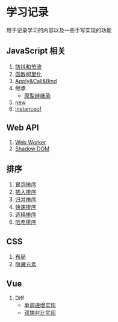 # 学习记录

用于记录学习的内容以及一些手写实现的功能

## JavaScript 相关

1. [防抖和节流](https://github.com/HuangJunjia/Handwrite-Code/blob/master/Debounce%20%26%20Throttle/index.html)
2. [函数柯里化](https://github.com/HuangJunjia/Handwrite-Code/blob/master/Curry/index.html)
3. [Apply&Call&Bind](https://github.com/HuangJunjia/Handwrite-Code/blob/master/Apply%20%26%20Call%20%26%20Bind/index.html)
4. 继承
    - [原型链继承](https://github.com/HuangJunjia/Handwrite-Code/blob/master/Inheritance/prototype.html)
5. [new](https://github.com/HuangJunjia/Handwrite-Code/blob/master/NewConstructor/index.html)
6. [instanceof](https://github.com/HuangJunjia/Handwrite-Code/blob/master/Instanceof/index.html)

## Web API

1. [Web Worker](https://github.com/HuangJunjia/Handwrite-Code/blob/master/WebWorker/index.html)
2. [Shadow DOM](https://github.com/HuangJunjia/Handwrite-Code/tree/master/ShadowDOM)

## 排序

1. [冒泡排序](https://github.com/HuangJunjia/Handwrite-Code/blob/master/Sort/bubble-sort.html)
2. [插入排序](https://github.com/HuangJunjia/Handwrite-Code/blob/master/Sort/insertion-sort.html)
3. [归并排序](https://github.com/HuangJunjia/Handwrite-Code/blob/master/Sort/merge-sort.html)
4. [快速排序](https://github.com/HuangJunjia/Handwrite-Code/blob/master/Sort/quick-sort.html)
5. [选择排序](https://github.com/HuangJunjia/Handwrite-Code/blob/master/Sort/selection-sort.html)
6. [哈希排序](https://github.com/HuangJunjia/Handwrite-Code/blob/master/Sort/shell-sort.html)

## CSS

1. [布局](https://github.com/HuangJunjia/Handwrite-Code/tree/master/Display)
2. [隐藏元素](https://github.com/HuangJunjia/Handwrite-Code/blob/master/HiddenDom/index.html)

## Vue

1. Diff
   - [单调递增实现](https://github.com/HuangJunjia/Handwrite-Code/blob/master/Diff/01.html)
   - [双端对比实现](https://github.com/HuangJunjia/Handwrite-Code/blob/master/Diff/02.html)
